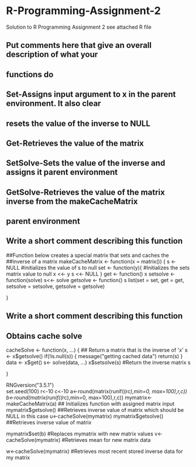 # R-Programming-Assignment-2
Solution to R Programming Assignment 2 
see attached R file

## Put comments here that give an overall description of what your
## functions do

## Set-Assigns input argument to x in the parent environment. It also clear
##     resets the value of the inverse to NULL
## Get-Retrieves the value of the matrix
## SetSolve-Sets the value of the inverse and assigns it parent environment 
## GetSolve-Retrieves the value of the matrix inverse from the makeCacheMatrix 
##          parent environment


## Write a short comment describing this function
##Function below creates a special matrix that sets and caches the 
##inverse of a matrix 
makeCacheMatrix <- function(x = matrix()) {
    s <- NULL #initializes the value of s to null
    set <- function(y){  #Initializes the sets matrix value to null
      x <<- y
      s <<- NULL
    }
    get <- function() x 
    setsolve <- function(solve) s<<- solve 
    getsolve <- function() s 
    list(set = set, get = get,
     setsolve = setsolve,
     getsolve = getsolve)

}
  
## Write a short comment describing this function
## Obtains cache solve 
cacheSolve <- function(x, ...) {
        ## Return a matrix that is the inverse of 'x'
  s <- x$getsolve()
  if(!is.null(s)) {
    message("getting cached data")
    return(s)
  }
  data <- x$get()
  s<- solve(data, ...)
  x$setsolve(s)  #Return the inverse matrix 
  s 
  
}

RNGversion("3.5.1")  
set.seed(100)
r<-10
c<-10
a<-round(matrix(runif((r*c),min=0, max=100),r,c))
b<-round(matrix(runif((r*c),min=0, max=100),r,c))
mymatrix<-makeCacheMatrix(a)  ## Initializes function with assigned matrix input
mymatrix$getsolve() ##Retrieves inverse value of matrix which should be NULL in this case
u<-cacheSolve(mymatrix)
mymatrix$getsolve() ##Retrieves inverse value of matrix 


mymatrix$set(b)   #Replaces mymatrix with new matrix values
v<-cacheSolve(mymatrix) #Retrieves mean for new matrix data

w<-cacheSolve(mymatrix) #Retrieves most recent stored inverse data for my matrix


